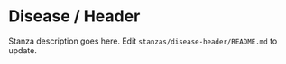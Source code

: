 # Disease / Header

Stanza description goes here. Edit `stanzas/disease-header/README.md` to update.
